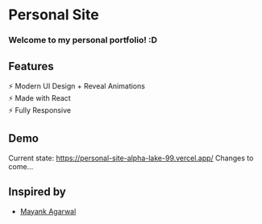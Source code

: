 # Personal Site

### Welcome to my personal portfolio! :D

<!--<h2 align="center">
  <img src="https://github.com/mayankagarwal09/dev-portfolio/blob/master/images/dev-portfolio.gif" alt="Dev Portfolio" />
  <br>
</h2> -->

## Features

⚡️ Modern UI Design + Reveal Animations\
⚡️ Made with React\
⚡️ Fully Responsive

## Demo
Current state: https://personal-site-alpha-lake-99.vercel.app/
Changes to come...

<!--To view the demo: **[click here](https://dev-portfolio-mayankagarwal09.vercel.app)**-->

## Inspired by

- [Mayank Agarwal](https://mayankagarwal09.com)
